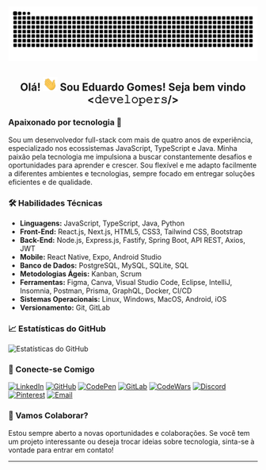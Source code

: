 <picture>
  <source media="(prefers-color-scheme: dark)" srcset="https://raw.githubusercontent.com/sdesuzane/sdesuzane/output/github-contribution-grid-snake-dark.svg">
  <img alt="github contribution grid snake animation" src="https://raw.githubusercontent.com/sdesuzane/sdesuzane/output/github-contribution-grid-snake.svg">
</picture>

## <div align="center"> Olá! <img src="./assets/emoji-assets/Hi.gif" alt="hi" width="29px"> Sou Eduardo Gomes! Seja bem vindo <𝚍𝚎𝚟𝚎𝚕𝚘𝚙𝚎𝚛𝚜/></div>

### Apaixonado por tecnologia 🚀

Sou um desenvolvedor full-stack com mais de quatro anos de experiência, especializado nos ecossistemas JavaScript, TypeScript e Java. Minha paixão pela tecnologia me impulsiona a buscar constantemente desafios e oportunidades para aprender e crescer. Sou flexível e me adapto facilmente a diferentes ambientes e tecnologias, sempre focado em entregar soluções eficientes e de qualidade.

### 🛠️ Habilidades Técnicas

- **Linguagens:** JavaScript, TypeScript, Java, Python
- **Front-End:** React.js, Next.js, HTML5, CSS3, Tailwind CSS, Bootstrap
- **Back-End:** Node.js, Express.js, Fastify, Spring Boot, API REST, Axios, JWT
- **Mobile:** React Native, Expo, Android Studio
- **Banco de Dados:** PostgreSQL, MySQL, SQLite, SQL
- **Metodologias Ágeis:** Kanban, Scrum
- **Ferramentas:** Figma, Canva, Visual Studio Code, Eclipse, IntelliJ, Insomnia, Postman, Prisma, GraphQL, Docker, CI/CD
- **Sistemas Operacionais:** Linux, Windows, MacOS, Android, iOS
- **Versionamento:** Git, GitLab

### 📈 Estatísticas do GitHub

![Estatísticas do GitHub](https://github-readme-stats.vercel.app/api?username=Eduardo377&show_icons=true&theme=dark&include_all_commits=true&count_private=true)

### 🔗 Conecte-se Comigo

[![LinkedIn](https://img.shields.io/badge/LinkedIn-eduardogomes377-blue?style=flat-square&logo=linkedin)](https://www.linkedin.com/in/eduardogomes377/)
[![GitHub](https://img.shields.io/badge/GitHub-Eduardo377-lightgrey?style=flat-square&logo=github)](https://github.com/Eduardo377)
[![CodePen](https://img.shields.io/badge/CodePen-eduardo377-black?style=flat-square&logo=codepen)](https://codepen.io/eduardo377)
[![GitLab](https://img.shields.io/badge/GitLab-eduardo377-orange?style=flat-square&logo=gitlab)](https://gitlab.com/eduardo377)
[![CodeWars](https://img.shields.io/badge/CodeWars-eduardo377-red?style=flat-square&logo=codewars)](https://www.codewars.com/users/eduardo377)
[![Discord](https://img.shields.io/badge/Discord-8875-blue?style=flat-square&logo=discord)](https://discord.com/channels/#8875)
[![Pinterest](https://img.shields.io/badge/Pinterest-eduardojgomes-red?style=flat-square&logo=pinterest)](https://br.pinterest.com/eduardojgomes/)
[![Email](https://img.shields.io/badge/Email-eduardogomes377@gmail.com-red?style=flat-square&logo=gmail)](mailto:eduardogomes377@gmail.com)

### 🎯 Vamos Colaborar?

Estou sempre aberto a novas oportunidades e colaborações. Se você tem um projeto interessante ou deseja trocar ideias sobre tecnologia, sinta-se à vontade para entrar em contato!

---
